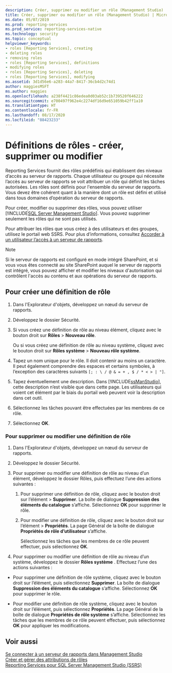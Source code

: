 ```yaml
---
description: Créer, supprimer ou modifier un rôle (Management Studio)
title: Créer, supprimer ou modifier un rôle (Management Studio) | Microsoft Docs
ms.date: 05/07/2019
ms.prod: reporting-services
ms.prod_service: reporting-services-native
ms.technology: security
ms.topic: conceptual
helpviewer_keywords:
- roles [Reporting Services], creating
- deleting roles
- removing roles
- roles [Reporting Services], definitions
- modifying roles
- roles [Reporting Services], deleting
- roles [Reporting Services], modifying
ms.assetid: 3d1d56e6-a283-44a7-8417-36cb4d2c74d1
author: maggiesMSFT
ms.author: maggies
ms.openlocfilehash: a238f4421c86edea0d03ab52c1b739520f646222
ms.sourcegitcommit: e700497f962e4c2274df16d9e651059b42ff1a10
ms.translationtype: HT
ms.contentlocale: fr-FR
ms.lasthandoff: 08/17/2020
ms.locfileid: "88423233"
---
```

# <a name="role-definitions---create-delete-or-modify"></a>Définitions de rôles - créer, supprimer ou modifier

Reporting Services fournit des rôles prédéfinis qui établissent des niveaux d’accès au serveur de rapports. Chaque utilisateur ou groupe qui nécessite l’accès au serveur de rapports se voit attribuer un rôle qui définit les tâches autorisées. Les rôles sont définis pour l'ensemble du serveur de rapports. Vous devez être cohérent quant à la manière dont un rôle est défini et utilisé dans tous domaines d’opération du serveur de rapports.

Pour créer, modifier ou supprimer des rôles, vous pouvez utiliser [!INCLUDE[SQL Server Management Studio](../../includes/ssmanstudiofull-md.md)]. Vous pouvez supprimer seulement les rôles qui ne sont pas utilisés.

 Pour attribuer les rôles que vous créez à des utilisateurs et des groupes, utilisez le portail web SSRS. Pour plus d’informations, consultez [Accorder à un utilisateur l’accès à un serveur de rapports](../../reporting-services/security/grant-user-access-to-a-report-server.md).

> [!NOTE]  
>Si le serveur de rapports est configuré en mode intégré SharePoint, et si vous vous êtes connecté au site SharePoint auquel le serveur de rapports est intégré, vous pouvez afficher et modifier les niveaux d'autorisation qui contrôlent l'accès au contenu et aux opérations du serveur de rapports.

## <a name="to-create-a-role-definition"></a>Pour créer une définition de rôle

1. Dans l'Explorateur d'objets, développez un nœud du serveur de rapports.

2. Développez le dossier Sécurité.

3. Si vous créez une définition de rôle au niveau élément, cliquez avec le bouton droit sur **Rôles** > **Nouveau rôle**.

    Ou si vous créez une définition de rôle au niveau système, cliquez avec le bouton droit sur **Rôles système** > **Nouveau rôle système**.

4. Tapez un nom unique pour le rôle. Il doit contenir au moins un caractère. Il peut également comprendre des espaces et certains symboles, à l’exception des caractères suivants `[; : \ / @ & = + , $ / * < > | "]`.

5. Tapez éventuellement une description. Dans [!INCLUDE[ssManStudio](../../includes/ssmanstudio-md.md)], cette description n’est visible que dans cette page. Les utilisateurs qui voient cet élément par le biais du portail web peuvent voir la description dans cet outil.

6. Sélectionnez les tâches pouvant être effectuées par les membres de ce rôle.

7. Sélectionnez **OK**.

### <a name="to-delete-or-modify-a-role-definition"></a>Pour supprimer ou modifier une définition de rôle  

1. Dans l'Explorateur d'objets, développez un nœud du serveur de rapports.

2. Développez le dossier Sécurité.

3. Pour supprimer ou modifier une définition de rôle au niveau d’un élément, développez le dossier Rôles, puis effectuez l’une des actions suivantes :

    1. Pour supprimer une définition de rôle, cliquez avec le bouton droit sur l’élément > **Supprimer**. La boîte de dialogue **Suppression des éléments du catalogue** s’affiche. Sélectionnez **OK** pour supprimer le rôle.
  
    2. Pour modifier une définition de rôle, cliquez avec le bouton droit sur l’élément > **Propriétés**. La page Général de la boîte de dialogue **Propriétés de rôle d’utilisateur** s’affiche.

         Sélectionnez les tâches que les membres de ce rôle peuvent effectuer, puis sélectionnez **OK**.
  
4. Pour supprimer ou modifier une définition de rôle au niveau d’un système, développez le dossier **Rôles système** . Effectuez l’une des actions suivantes :

- Pour supprimer une définition de rôle système, cliquez avec le bouton droit sur l’élément, puis sélectionnez **Supprimer**. La boîte de dialogue **Suppression des éléments du catalogue** s’affiche. Sélectionnez **OK** pour supprimer le rôle.

- Pour modifier une définition de rôle système, cliquez avec le bouton droit sur l’élément, puis sélectionnez **Propriétés**. La page Général de la boîte de dialogue **Propriétés de rôle système** s’affiche. Sélectionnez les tâches que les membres de ce rôle peuvent effectuer, puis sélectionnez **OK** pour appliquer les modifications.

## <a name="see-also"></a>Voir aussi

 [Se connecter à un serveur de rapports dans Management Studio](../../reporting-services/tools/connect-to-a-report-server-in-management-studio.md)  
 [Créer et gérer des attributions de rôles](../../reporting-services/security/create-and-manage-role-assignments.md)  
 [Reporting Services pour SQL Server Management Studio &#40;SSRS&#41;](../../reporting-services/tools/reporting-services-in-sql-server-management-studio-ssrs.md)
